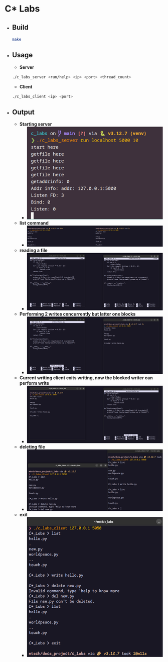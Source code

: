 # C* Labs
- ## Build
    ```bash
    make
    ```
- ## Usage
    - **Server**
    ```bash
    ./c_labs_server <run/help> <ip> <port> <thread_count>
    ```
    - **Client**
    ```bash
    ./c_labs_client <ip> <port>
    ```
- ## Output
    - **Starting server**
        - ![c_labs_server](image.png)
    - **list command**
        - ![list_files](image-1.png)
    - **reading a file**
        - ![read_files](image-2.png)
    - **Performing 2 writes concurrently but latter one blocks**
        - ![2_write](image-3.png)
    - **Current writing client exits writing, now the blocked writer can perform write**
        - ![after_one_exit](image-4.png)
    - **deleting file**
        - ![delete](image-5.png)
    - **exit**
        - ![exit](image-6.png)